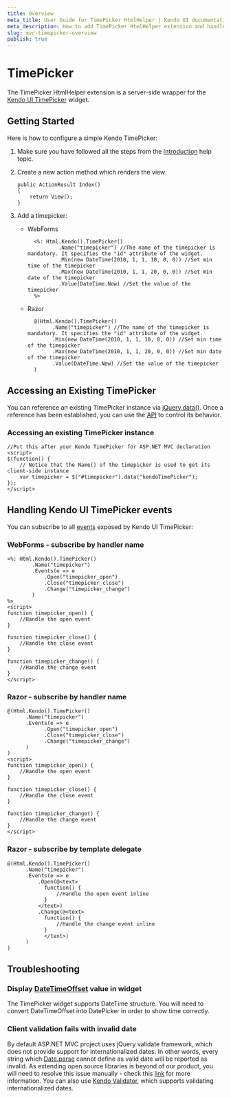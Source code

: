 ```yaml
---
title: Overview
meta_title: User Guide for TimePicker HtmlHelper | Kendo UI documentation
meta_description: How to add TimePicker HtmlHelper extension and handle Kendo UI TimePicker events.
slug: mvc-timepicker-overview
publish: true
---
```


# TimePicker

The TimePicker HtmlHelper extension is a server-side wrapper for the [Kendo UI TimePicker](/api/web/timepicker) widget.

## Getting Started

Here is how to configure a simple Kendo TimePicker:

1.  Make sure you have followed all the steps from the [Introduction](/getting-started/using-kendo-with/aspnet-mvc/introduction) help topic.

2.  Create a new action method which renders the view:

        public ActionResult Index()
        {
            return View();
        }
3.  Add a timepicker:
    - WebForms

            <%: Html.Kendo().TimePicker()
                    .Name("timepicker") //The name of the timepicker is mandatory. It specifies the "id" attribute of the widget.
                    .Min(new DateTime(2010, 1, 1, 10, 0, 0)) //Set min time of the timepicker
                    .Max(new DateTime(2010, 1, 1, 20, 0, 0)) //Set min date of the timepicker
                    .Value(DateTime.Now) //Set the value of the timepicker
            %>
    - Razor

            @(Html.Kendo().TimePicker()
                  .Name("timepicker") //The name of the timepicker is mandatory. It specifies the "id" attribute of the widget.
                  .Min(new DateTime(2010, 1, 1, 10, 0, 0)) //Set min time of the timepicker
                  .Max(new DateTime(2010, 1, 1, 20, 0, 0)) //Set min date of the timepicker
                  .Value(DateTime.Now) //Set the value of the timepicker
            )

## Accessing an Existing TimePicker

You can reference an existing TimePicker instance via [jQuery.data()](http://api.jquery.com/jQuery.data/).
Once a reference has been established, you can use the [API](/api/web/timepicker#methods) to control its behavior.

### Accessing an existing TimePicker instance

    //Put this after your Kendo TimePicker for ASP.NET MVC declaration
    <script>
    $(function() {
        // Notice that the Name() of the timepicker is used to get its client-side instance
        var timepicker = $("#timepicker").data("kendoTimePicker");
    });
    </script>

## Handling Kendo UI TimePicker events

You can subscribe to all [events](/api/web/timepicker#events) exposed by Kendo UI TimePicker:

### WebForms - subscribe by handler name

    <%: Html.Kendo().TimePicker()
            .Name("timepicker")
            .Events(e => e
                .Open("timepicker_open")
                .Close("timepicker_close")
                .Change("timepicker_change")
            )
    %>
    <script>
    function timepicker_open() {
        //Handle the open event
    }

    function timepicker_close() {
        //Handle the close event
    }

    function timepicker_change() {
        //Handle the change event
    }
    </script>


### Razor - subscribe by handler name

    @(Html.Kendo().TimePicker()
          .Name("timepicker")
          .Events(e => e
                .Open("timepicker_open")
                .Close("timepicker_close")
                .Change("timepicker_change")
          )
    )
    <script>
    function timepicker_open() {
        //Handle the open event
    }

    function timepicker_close() {
        //Handle the close event
    }

    function timepicker_change() {
        //Handle the change event
    }
    </script>

### Razor - subscribe by template delegate

    @(Html.Kendo().TimePicker()
          .Name("timepicker")
          .Events(e => e
              .Open(@<text>
                function() {
                    //Handle the open event inline
                }
              </text>)
              .Change(@<text>
                function() {
                    //Handle the change event inline
                }
                </text>)
          )
    )

## Troubleshooting

### Display [DateTimeOffset](http://msdn.microsoft.com/en-us/library/system.datetimeoffset.aspx) value in widget
The TimePicker widget supports DateTime structure. You will need to convert DateTimeOffset into DatePicker in order to show time correctly.

### Client validation fails with invalid date
By default ASP.NET MVC project uses jQuery validate framework, which does not provide support for internationalized dates.
In other words, every string which [Date.parse](https://developer.mozilla.org/en-US/docs/JavaScript/Reference/Global_Objects/Date/parse) cannot define as valid date will be reported as invalid. As extending open source libraries is beyond of our product,
you will need to resolve this issue manually - check this [link](http://www.dotnet-programming.com/post/2011/12/14/Globalization-Validation-and-DateNumber-Formats-in-AspNet-MVC.aspx) for more information.
You can also use [Kendo Validator](http://demos.kendoui.com/web/validator/index.html), which supports validating internationalized dates.
